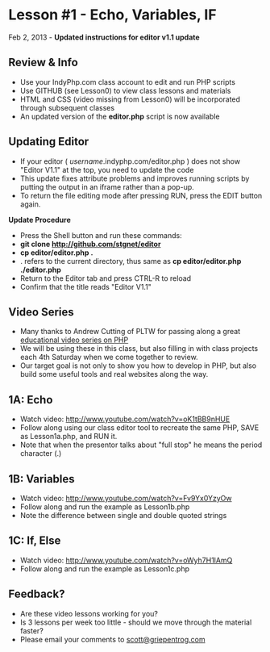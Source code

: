 Lesson #1 - Echo, Variables, IF
===

Feb 2, 2013 - **Updated instructions for editor v1.1 update**

Review & Info
---
* Use your IndyPhp.com class account to edit and run PHP scripts
* Use GITHUB (see Lesson0) to view class lessons and materials
* HTML and CSS (video missing from Lesson0) will be incorporated through subsequent classes
* An updated version of the **editor.php** script is now available

Updating Editor
---
* If your editor ( _username_.indyphp.com/editor.php ) does not show "Editor V1.1" at the top, you need to update the code
* This update fixes attribute problems and improves running scripts by putting the output in an iframe rather than a pop-up.
* To return the file editing mode after pressing RUN, press the EDIT button again.

**Update Procedure**
* Press the Shell button and run these commands:
* **git clone http://github.com/stgnet/editor**
* **cp editor/editor.php .**
 * . refers to the current directory, thus same as **cp editor/editor.php ./editor.php**
* Return to the Editor tab and press CTRL-R to reload
* Confirm that the title reads "Editor V1.1"

Video Series
---
* Many thanks to Andrew Cutting of PLTW for passing along a great [educational video series on PHP](http://www.youtube.com/course?list=EC960338B143E7F889)
* We will be using these in this class, but also filling in with class projects each 4th Saturday when we come together to review.
* Our target goal is not only to show you how to develop in PHP, but also build some useful tools and real websites along the way.

1A: Echo
---
* Watch video: http://www.youtube.com/watch?v=oK1tBB9nHUE
* Follow along using our class editor tool to recreate the same PHP, SAVE as Lesson1a.php, and RUN it.
* Note that when the presentor talks about "full stop" he means the period character (.)

1B: Variables
---
* Watch video: http://www.youtube.com/watch?v=Fv9Yx0YzyOw
* Follow along and run the example as Lesson1b.php
* Note the difference between single and double quoted strings

1C: If, Else
---
* Watch video: http://www.youtube.com/watch?v=oWyh7H1lAmQ
* Follow along and run the example as Lesson1c.php

Feedback?
---
* Are these video lessons working for you?
* Is 3 lessons per week too little - should we move through the material faster?
* Please email your comments to [scott@griepentrog.com](mailto:scott@griepentrog.com)





